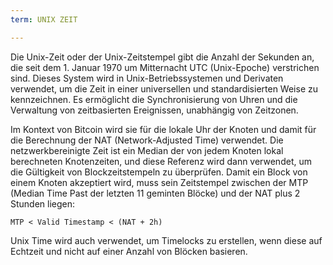 ```yaml
---
term: UNIX ZEIT

---
```

Die Unix-Zeit oder der Unix-Zeitstempel gibt die Anzahl der Sekunden an, die seit dem 1. Januar 1970 um Mitternacht UTC (Unix-Epoche) verstrichen sind. Dieses System wird in Unix-Betriebssystemen und Derivaten verwendet, um die Zeit in einer universellen und standardisierten Weise zu kennzeichnen. Es ermöglicht die Synchronisierung von Uhren und die Verwaltung von zeitbasierten Ereignissen, unabhängig von Zeitzonen.

Im Kontext von Bitcoin wird sie für die lokale Uhr der Knoten und damit für die Berechnung der NAT (Network-Adjusted Time) verwendet. Die netzwerkbereinigte Zeit ist ein Median der von jedem Knoten lokal berechneten Knotenzeiten, und diese Referenz wird dann verwendet, um die Gültigkeit von Blockzeitstempeln zu überprüfen. Damit ein Block von einem Knoten akzeptiert wird, muss sein Zeitstempel zwischen der MTP (Median Time Past der letzten 11 geminten Blöcke) und der NAT plus 2 Stunden liegen:

```text
MTP < Valid Timestamp < (NAT + 2h)
```

Unix Time wird auch verwendet, um Timelocks zu erstellen, wenn diese auf Echtzeit und nicht auf einer Anzahl von Blöcken basieren.